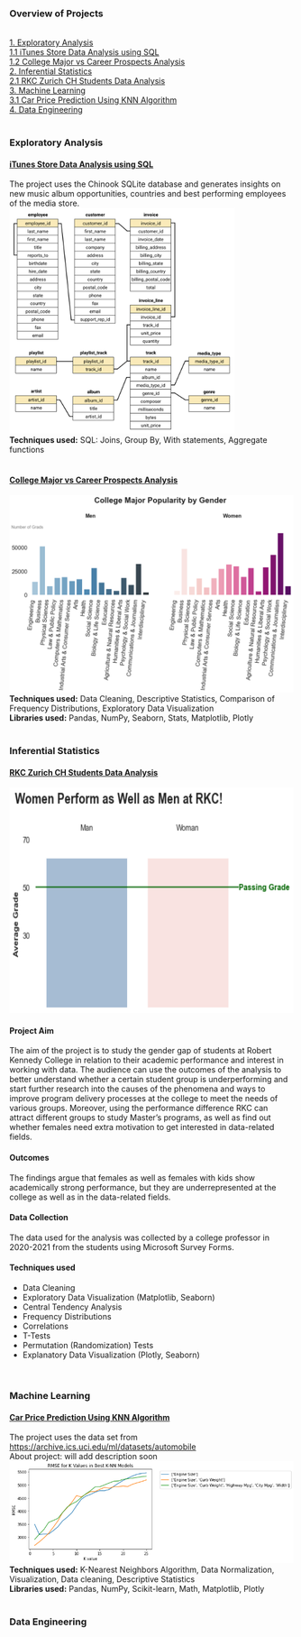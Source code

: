 ### Overview of Projects
<br>[1. Exploratory Analysis](#exploratory-analysis)
<br>[1.1 iTunes Store Data Analysis using SQL](#itunes-store-data-analysis-using-sql)
<br>[1.2 College Major vs Career Prospects Analysis](#college-major-vs-career-prospects-analysis)
<br>[2. Inferential Statistics](#inferential-statistics)
<br>[2.1 RKC Zurich CH Students Data Analysis](#rkc-zurich-ch-students-data-analysis)
<br>[3. Machine Learning](#machine-learning)
<br>[3.1 Car Price Prediction Using KNN Algorithm](#car-price-prediction-using-knn-algorithm)
<br>[4. Data Engineering](#data-engineering)
<br>
<br>
### Exploratory Analysis
#### [iTunes Store Data Analysis using SQL](https://github.com/ofeliiaB/iTunes_data_analysis/blob/master/iTunes_data_analysis.ipynb)
The project uses the Chinook SQLite database and generates insights on new music album opportunities, countries and best performing employees of the media store.
<img src="images/chinook-schema.svg" width="400" height="400">
<br>**Techniques used:**
SQL: Joins, Group By, With statements, Aggregate functions
<br>
<br>
#### [College Major vs Career Prospects Analysis](https://github.com/ofeliiaB/major_salary_analysis/blob/master/MajorVsSalaryAnalysis.ipynb)
![](/images/gender_m.png)
<br>**Techniques used:**
Data Cleaning, Descriptive Statistics, Comparison of Frequency Distributions, Exploratory Data Visualization
<br>**Libraries used:**
Pandas, NumPy, Seaborn, Stats, Matplotlib, Plotly
<br>
<br>
### Inferential Statistics
#### [RKC Zurich CH Students Data Analysis](https://github.com/ofeliiaB/parental_status_vs_college_performance/blob/master/Data_Analytics_Assignment.ipynb)
<img src="images/p1.png" width="600" height="400">
<h4>Project Aim</h4>
<p>The aim of the project is to study the gender gap of students at Robert Kennedy College in relation to their academic performance and interest in working with data. The audience can use the outcomes of the analysis to better understand whether a certain student group is underperforming and start further research into the causes of the phenomena and ways to improve program delivery processes at the college to meet the needs of various groups. Moreover, using the performance difference RKC can attract different groups to study Master’s programs, as well as find out whether females need extra motivation to get interested in data-related fields.</p>
<h4>Outcomes</h4>
<p>The findings argue that females as well as females with kids show academically strong performance, but they are underrepresented at the college as well as in the data-related fields.</p>
<h4>Data Collection</h4>
<p>The data used for the analysis was collected by a college professor in 2020-2021 from the students using Microsoft Survey Forms.</p>
<h4>Techniques used</h4>
<ul>
  <li>Data Cleaning</li>
  <li>Exploratory Data Visualization (Matplotlib, Seaborn)</li>
  <li>Central Tendency Analysis</li>
  <li>Frequency Distributions</li>
  <li>Correlations</li>
  <li>T-Tests</li>
  <li>Permutation (Randomization) Tests</li>
  <li>Explanatory Data Visualization (Plotly, Seaborn)</li>
</ul>
<br>

### Machine Learning
#### [Car Price Prediction Using KNN Algorithm](https://github.com/ofeliiaB/predicting_car_prices_with_k-nn/blob/master/Car_price_prediction_KNN.ipynb)
The project uses the data set from https://archive.ics.uci.edu/ml/datasets/automobile
<br>About project: will add description soon
![](/images/rmse.png)
<br>**Techniques used:**
K-Nearest Neighbors Algorithm, Data Normalization, Visualization, Data cleaning, Descriptive Statistics
<br>**Libraries used:**
Pandas, NumPy, Scikit-learn, Math, Matplotlib, Plotly
<br>
<br>
### Data Engineering
<br>
